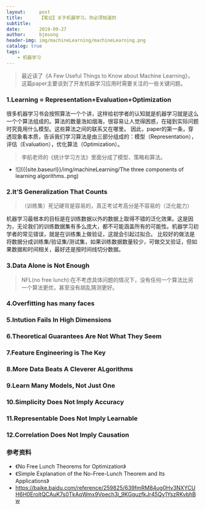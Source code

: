 ```yaml
---
layout:     post
title:      【笔记】关于机器学习，你必须知道的
subtitle:   
date:       2019-09-27
author:     bjmsong
header-img: img/machineLearning/machineLearning.png
catalog: true
tags:
    - 机器学习
---
```

>最近读了《A Few Useful Things to Know about Machine Learning》， 这篇paper主要谈到了开发机器学习应用时需要关注的一些关键问题。

### 1.Learning = Representation+Evaluation+Optimization
很多机器学习书会按照算法一个个讲，这样给初学者的认知就是机器学习就是这么一个个算法组成的。算法的数量浩如烟海，很容易让人觉得困惑，在碰到实际问题时究竟用什么模型。这些算法之间的联系又在哪里。
因此，paper的第一条，穿透现象看本质，告诉我们学习算法是由三部分组成的：模型（Representation），评估（Evaluation），优化算法（Optimization）。
>李航老师的《统计学习方法》里面分成了模型、策略和算法。

<ul> 
<li markdown="1"> 
![]({{site.baseurl}}/img/machineLearning/The three components of learning algorithms..png) 
</li> 
</ul> 

### 2.It’S Generalization That Counts
>（训练集）死记硬背是容易的，真正考试考高分是不容易的（泛化能力）

机器学习最根本的目标是在训练数据以外的数据上取得不错的泛化效果。这是因为，无论我们的训练数据集有多么庞大，都不可能涵盖所有的可能性。机器学习初学者的常见错误，就是在训练集上做验证，这就会引起过拟合。
比较好的做法是将数据分成训练集/验证集/测试集，如果训练数据数量较少，可做交叉验证，但如果数据和时间相关，最好还是按时间线切分数据。

### 3.Data Alone is Not Enough
>NFL(no free lunch):在不考虑具体问题的情况下，没有任何一个算法比另一个算法更优，甚至没有胡乱猜测更好。



### 4.Overfitting has many faces


### 5.Intution Fails In High Dimensions


### 6.Theoretical Guarantees Are Not What They Seem


### 7.Feature Engineering is The Key


### 8.More Data Beats A Cleverer ALgorithms


### 9.Learn Many Models, Not Just One


### 10.Simplicity Does Not Imply Accuracy


### 11.Representable Does Not Imply Learnable


### 12.Correlation Does Not Imply Causation



### 参考资料
- 《No Free Lunch Theorems for Optimization》
- 《Simple Explanation of the No-Free-Lunch Theorem and Its Applications》
- https://baike.baidu.com/reference/259825/639fmRM84ug0Hv3NXYCUH6H0EroltQCAuK7s0TkAqWmx9Vpech3j_9KGquzfkJr45Qy1YszRKvbhBw